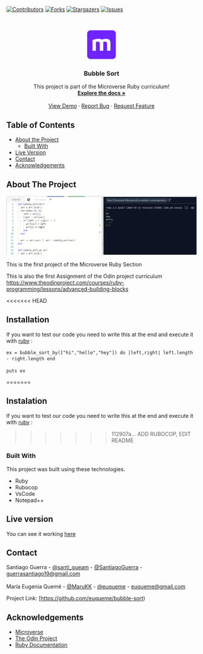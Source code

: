 <!--
*** Thanks for checking out this README Template. If you have a suggestion that would
*** make this better, please fork the repo and create a pull request or simply open
*** an issue with the tag "enhancement".
*** Thanks again! Now go create something AMAZING! :D
-->

<!-- PROJECT SHIELDS -->
<!--
*** I'm using markdown "reference style" links for readability.
*** Reference links are enclosed in brackets [ ] instead of parentheses ( ).
*** See the bottom of this document for the declaration of the reference variables
*** for contributors-url, forks-url, etc. This is an optional, concise syntax you may use.
*** https://www.markdownguide.org/basic-syntax/#reference-style-links
-->
[![Contributors][contributors-shield]][contributors-url]
[![Forks][forks-shield]][forks-url]
[![Stargazers][stars-shield]][stars-url]
[![Issues][issues-shield]][issues-url]

<!-- PROJECT LOGO -->
<br />
<p align="center">
  <a href="https://github.com/euqueme/bubble-sort">
    <img src="img/mLogo.png" alt="Logo" width="80" height="80">
  </a>

  <h3 align="center">Bubble Sort</h3>

  <p align="center">
    This project is part of the Microverse Ruby curriculum!
    <br />
    <a href="https://github.com/euqueme/bubble-sort"><strong>Explore the docs »</strong></a>
    <br />
    <br />
    <a href="https://repl.it/@MariaEugeniaEu2/HoneydewYellowgreenExecutables">View Demo</a>
    ·
    <a href="https://github.com/euqueme/bubble-sort/issues">Report Bug</a>
    ·
    <a href="https://github.com/euqueme/bubble-sort/issues">Request Feature</a>
  </p>
</p>

<!-- TABLE OF CONTENTS -->
## Table of Contents

* [About the Project](#about-the-project)
  * [Built With](#built-with)
* [Live Version](#live-version)
* [Contact](#contact)
* [Acknowledgements](#acknowledgements)

<!-- ABOUT THE PROJECT -->
## About The Project

[![Product Name Screen Shot][product-screenshot]](https://repl.it/@MariaEugeniaEu2/HoneydewYellowgreenExecutables)

This is the first project of the Microverse Ruby Section

This is also the first Assignment of the Odin project curriculum https://www.theodinproject.com/courses/ruby-programming/lessons/advanced-building-blocks

<!-- ABOUT THE PROJECT -->
<<<<<<< HEAD
## Installation

If you want to test our code you need to write this at the end and execute it with [ruby](https://repl.it) : 

```
ex = bubble_sort_by(["hi","hello","hey"]) do |left,right| left.length - right.length end

puts ex

```

=======
## Instalation

If you want to test our code you need to write this at the end and execute it with [ruby](https://repl.it) : 

<script src="https://gist.github.com/euqueme/2d4280311890593e04377c02bee24131.js"></script>

>>>>>>> 112907a... ADD RUBOCOP, EDIT README
### Built With
This project was built using these technologies.
* Ruby
* Rubocop
* VsCode
* Notepad++

<!-- LIVE VERSION -->
## Live version

You can see it working [here](https://repl.it/@MariaEugeniaEu2/HoneydewYellowgreenExecutables)

<!-- CONTACT -->
## Contact

Santiago Guerra - [@santi_gueam](https://twitter.com/santi_gueam)  - [@SantiagoGuerra](https://github.com/SantiagoGuerra) - guerrasantiago19@gmail.com
<br />
<br />
María Eugenia Quemé - [@MaruKK](https://twitter.com/MaruKK) - [@euqueme](https://github.com/euqueme) - euqueme@gmail.com

Project Link: [https://github.com/euqueme/bubble-sort)

<!-- ACKNOWLEDGEMENTS -->
## Acknowledgements
* [Microverse](https://www.microverse.org/)
* [The Odin Project](https://www.theodinproject.com/)
* [Ruby Documentation](https://www.ruby-lang.org/en/documentation/)

<!-- MARKDOWN LINKS & IMAGES -->
<!-- https://www.markdownguide.org/basic-syntax/#reference-style-links -->
[contributors-shield]: https://img.shields.io/github/contributors/euqueme/bubble-sort.svg?style=flat-square
[contributors-url]: https://github.com/euqueme/bubble-sort/graphs/contributors
[forks-shield]: https://img.shields.io/github/forks/euqueme/bubble-sort.svg?style=flat-square
[forks-url]: https://github.com/euqueme/bubble-sort/network/members
[stars-shield]: https://img.shields.io/github/stars/euqueme/bubble-sort.svg?style=flat-square
[stars-url]: https://github.com/euqueme/bubble-sort/stargazers
[issues-shield]: https://img.shields.io/github/issues/euqueme/bubble-sort.svg?style=flat-square
[issues-url]: https://github.com/euqueme/bubble-sort/issues
[product-screenshot]: img/screenshot.PNG
